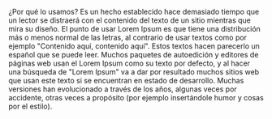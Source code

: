 ¿Por qué lo usamos?
Es un hecho establecido hace demasiado tiempo que un lector se distraerá con el contenido del texto de un sitio mientras que mira su diseño. El punto de usar Lorem Ipsum
es que tiene una distribución más o menos normal de las letras, al contrario de usar textos como por ejemplo "Contenido aquí, contenido aquí". Estos textos hacen
parecerlo un español que se puede leer. Muchos paquetes de autoedición y editores de páginas web usan el Lorem Ipsum como su texto por defecto, y al hacer
una búsqueda de "Lorem Ipsum" va a dar por resultado muchos sitios web que usan este texto si se encuentran en estado de desarrollo. Muchas versiones
han evolucionado a través de los años, algunas veces por accidente, otras veces a propósito (por ejemplo insertándole humor y cosas por el estilo).